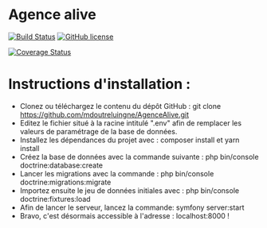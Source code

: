 # Agence alive

[![Build Status](https://travis-ci.com/mdoutreluingne/AgenceAlive.svg?branch=master)](https://travis-ci.com/mdoutreluingne/AgenceAlive)
[![GitHub license](https://img.shields.io/github/license/mdoutreluingne/AgenceAlive)](https://github.com/mdoutreluingne/AgenceAlive/blob/master/LICENSE)

[![Coverage Status](https://coveralls.io/repos/github/mdoutreluingne/AgenceAlive/badge.svg?branch=master)](https://coveralls.io/github/mdoutreluingne/AgenceAlive?branch=master)

# Instructions d'installation :
+ Clonez ou téléchargez le contenu du dépôt GitHub : git clone https://github.com/mdoutreluingne/AgenceAlive.git
+ Editez le fichier situé à la racine intitulé ".env" afin de remplacer les valeurs de paramétrage de la base de données.
+ Installez les dépendances du projet avec : composer install et yarn install
+ Créez la base de données avec la commande suivante : php bin/console doctrine:database:create
+ Lancer les migrations avec la commande : php bin/console doctrine:migrations:migrate
+ Importez ensuite le jeu de données initiales avec : php bin/console doctrine:fixtures:load
+ Afin de lancer le serveur, lancez la commande: symfony server:start
+ Bravo, c'est désormais accessible à l'adresse : localhost:8000 !
